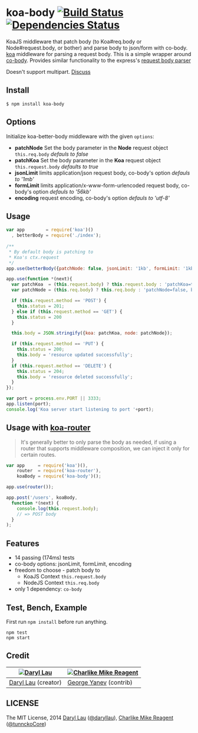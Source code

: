 koa-body [![Build Status](https://travis-ci.org/tunnckoCore/koa-better-body.png)](https://travis-ci.org/tunnckoCore/koa-better-body) [![Dependencies Status](https://david-dm.org/tunnckoCore/koa-better-body/status.svg)](https://david-dm.org/tunnckoCore/koa-better-body)
================

KoaJS middleware that patch body (to Koa#req.body or Node#request.body, or bother) and parse body to json/form with co-body.
[koa](https://github.com/koajs/koa) middleware for parsing a request body.
This is a simple wrapper around [co-body](https://github.com/co/co-body). Provides similar functionality to the express's [request body parser](http://expressjs.com/api.html#req.body)

Doesn't support multipart. [Discuss](https://github.com/dlau/koa-body/issues/1)


## Install
```
$ npm install koa-body
```


## Options
Initialize koa-better-body middleware with the given `options`:
- **patchNode** Set the body parameter in the **Node** request object `this.req.body`
  *defauls to false*
- **patchKoa** Set the body parameter in the **Koa** request object `this.request.body`
  *defaults to true*
- **jsonLimit** limits application/json request body, co-body's option
  *defauls to '1mb'*
- **formLimit** limits application/x-www-form-urlencoded request body, co-body's option
  *defauls to '56kb'*
- **encoding** request encoding, co-body's option
  *defauls to 'utf-8'*


## Usage
```js
var app        = require('koa')()
  , betterBody = require('./index');
  
/**
 * By default body is patching to
 * Koa's ctx.request
 */
app.use(betterBody({patchNode: false, jsonLimit: '1kb', formLimit: '1kb'}));

app.use(function *(next){
  var patchKoa  = (this.request.body) ? this.request.body : 'patchKoa=true, by default';
  var patchNode = (this.req.body) ? this.req.body : 'patchNode=false, by default';

  if (this.request.method == 'POST') {
    this.status = 201;
  } else if (this.request.method == 'GET') {
    this.status = 200
  }

  this.body = JSON.stringify({koa: patchKoa, node: patchNode});

  if (this.request.method == 'PUT') {
    this.status = 200;
    this.body = 'resource updated successfully';
  }
  if (this.request.method == 'DELETE') {
    this.status = 204;
    this.body = 'resource deleted successfully';
  }
});

var port = process.env.PORT || 3333;
app.listen(port);
console.log('Koa server start listening to port '+port);
```

## Usage with [koa-router](https://github.com/alexmingoia/koa-router)
> It's generally better to only parse the body as needed, if using a router that supports middleware composition, we can inject it only for certain routes.

```js
var app     = require('koa')(),
    router  = require('koa-router'),
    koaBody = require('koa-body')();

app.use(router());

app.post('/users', koaBody,
  function *(next) {
    console.log(this.request.body);
    // => POST body
  }
);
```

## Features
- 14 passing (174ms) tests
- co-body options: jsonLimit, formLimit, encoding
- freedom to choose - patch body to
  * KoaJS Context `this.request.body`
  * NodeJS Context `this.req.body`
- only 1 dependency: `co-body`

## Test, Bench, Example
First run `npm install` before run anything.
```
npm test
npm start
```

## Credit

|[![Daryl Lau](https://avatars2.githubusercontent.com/u/2764274?s=144)](https://github.com/dlau)| [![Charlike Mike Reagent](https://avatars2.githubusercontent.com/u/5038030?s=144)](https://github.com/tunnckoCore)|
|---|---|
|[Daryl Lau](https://github.com/dlau) (creator) | [George Yanev](https://github.com/tunnckoCore) (contrib)|

## LICENSE
The MIT License, 2014 [Daryl Lau](http://weak.io) ([@daryllau](https://twitter.com/tunnckoCore)), [Charlike Mike Reagent](https://github.com/tunnckoCore) ([@tunnckoCore](https://twitter.com/tunnckoCore))
